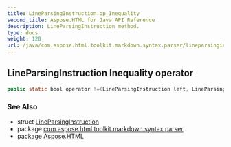 ```yaml
---
title: LineParsingInstruction.op_Inequality
second_title: Aspose.HTML for Java API Reference
description: LineParsingInstruction method. 
type: docs
weight: 120
url: /java/com.aspose.html.toolkit.markdown.syntax.parser/lineparsinginstruction/op_inequality/
---
```

## LineParsingInstruction Inequality operator

```java
public static bool operator !=(LineParsingInstruction left, LineParsingInstruction right)
```

### See Also

* struct [LineParsingInstruction](../)
* package [com.aspose.html.toolkit.markdown.syntax.parser](../../lineparsinginstruction/)
* package [Aspose.HTML](../../../)
